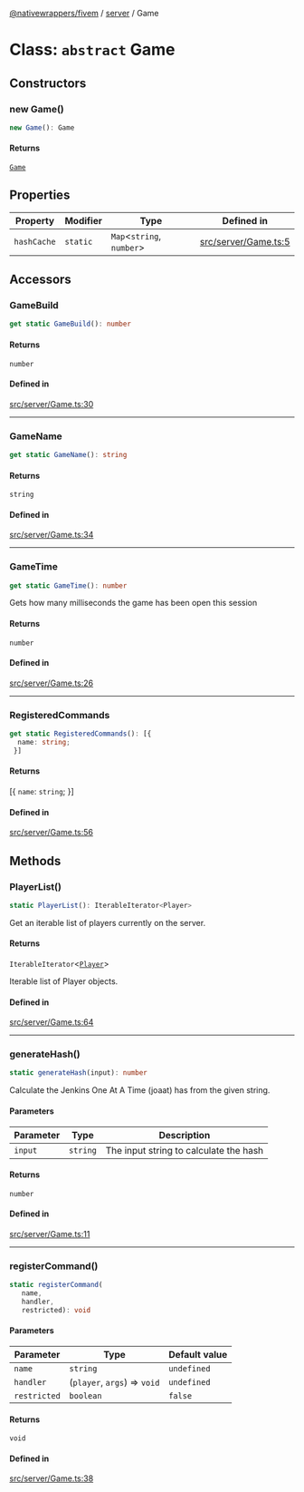 [@nativewrappers/fivem](../../README.md) / [server](../README.md) / Game

# Class: `abstract` Game

## Constructors

### new Game()

```ts
new Game(): Game
```

#### Returns

[`Game`](Game.md)

## Properties

| Property | Modifier | Type | Defined in |
| ------ | ------ | ------ | ------ |
| `hashCache` | `static` | `Map`\<`string`, `number`\> | [src/server/Game.ts:5](https://github.com/nativewrappers/fivem/blob/a8f3fbc0f47fb5552a00c18a4d0c12645ae62f70/src/server/Game.ts#L5) |

## Accessors

### GameBuild

```ts
get static GameBuild(): number
```

#### Returns

`number`

#### Defined in

[src/server/Game.ts:30](https://github.com/nativewrappers/fivem/blob/a8f3fbc0f47fb5552a00c18a4d0c12645ae62f70/src/server/Game.ts#L30)

***

### GameName

```ts
get static GameName(): string
```

#### Returns

`string`

#### Defined in

[src/server/Game.ts:34](https://github.com/nativewrappers/fivem/blob/a8f3fbc0f47fb5552a00c18a4d0c12645ae62f70/src/server/Game.ts#L34)

***

### GameTime

```ts
get static GameTime(): number
```

Gets how many milliseconds the game has been open this session

#### Returns

`number`

#### Defined in

[src/server/Game.ts:26](https://github.com/nativewrappers/fivem/blob/a8f3fbc0f47fb5552a00c18a4d0c12645ae62f70/src/server/Game.ts#L26)

***

### RegisteredCommands

```ts
get static RegisteredCommands(): [{
  name: string;
 }]
```

#### Returns

[\{
  `name`: `string`;
 \}]

#### Defined in

[src/server/Game.ts:56](https://github.com/nativewrappers/fivem/blob/a8f3fbc0f47fb5552a00c18a4d0c12645ae62f70/src/server/Game.ts#L56)

## Methods

### PlayerList()

```ts
static PlayerList(): IterableIterator<Player>
```

Get an iterable list of players currently on the server.

#### Returns

`IterableIterator`\<[`Player`](Player.md)\>

Iterable list of Player objects.

#### Defined in

[src/server/Game.ts:64](https://github.com/nativewrappers/fivem/blob/a8f3fbc0f47fb5552a00c18a4d0c12645ae62f70/src/server/Game.ts#L64)

***

### generateHash()

```ts
static generateHash(input): number
```

Calculate the Jenkins One At A Time (joaat) has from the given string.

#### Parameters

| Parameter | Type | Description |
| ------ | ------ | ------ |
| `input` | `string` | The input string to calculate the hash |

#### Returns

`number`

#### Defined in

[src/server/Game.ts:11](https://github.com/nativewrappers/fivem/blob/a8f3fbc0f47fb5552a00c18a4d0c12645ae62f70/src/server/Game.ts#L11)

***

### registerCommand()

```ts
static registerCommand(
   name, 
   handler, 
   restricted): void
```

#### Parameters

| Parameter | Type | Default value |
| ------ | ------ | ------ |
| `name` | `string` | `undefined` |
| `handler` | (`player`, `args`) => `void` | `undefined` |
| `restricted` | `boolean` | `false` |

#### Returns

`void`

#### Defined in

[src/server/Game.ts:38](https://github.com/nativewrappers/fivem/blob/a8f3fbc0f47fb5552a00c18a4d0c12645ae62f70/src/server/Game.ts#L38)
